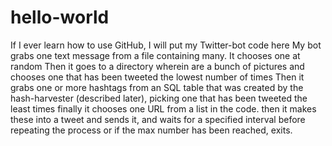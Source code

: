 # hello-world
If I ever learn how to use GitHub, I will put my Twitter-bot code here
My bot grabs one text message from a file containing many. It chooses one at random
Then it goes to a directory wherein are a bunch of pictures and chooses one that has been tweeted the lowest number of times
Then it grabs one or more hashtags from an SQL table that was created by the hash-harvester (described later),
picking one that has been tweeted the least times
finally it chooses one URL from a list in the code.
then it makes these into a tweet and sends it,
and waits for a specified interval before repeating the process
or if the max number has been reached, exits.
